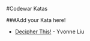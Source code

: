 #Codewar Katas

###Add your Kata here! 

* [Decipher This!](https://www.codewars.com/kata/581e014b55f2c52bb00000f8) - Yvonne Liu

